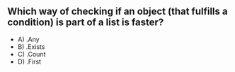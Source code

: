 ## Which way of checking if an object (that fulfills a condition) is part of a list is faster? 

- A) .Any
- B) .Exists
- C) .Count
- D) .First